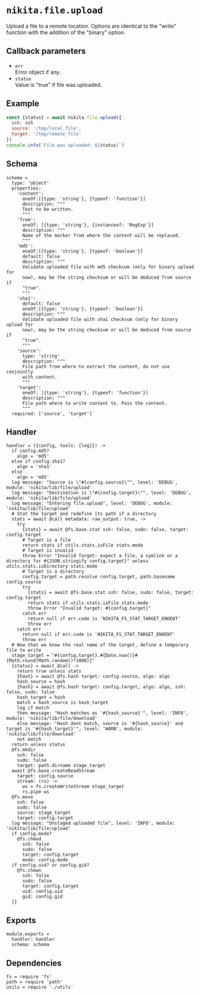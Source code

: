 
# `nikita.file.upload`

Upload a file to a remote location. Options are identical to the "write"
function with the addition of the "binary" option.

## Callback parameters

* `err`   
  Error object if any.   
* `status`   
  Value is "true" if file was uploaded.   

## Example

```js
const {status} = await nikita.file.upload({
  ssh: ssh
  source: '/tmp/local_file',
  target: '/tmp/remote_file'
})
console.info(`File was uploaded: ${status}`)
```

## Schema

    schema =
      type: 'object'
      properties:
        'content':
          oneOf:[{type: 'string'}, {typeof: 'function'}]
          description: """
          Text to be written.
          """
        'from':
          oneOf: [{type: 'string'}, {instanceof: 'RegExp'}]
          description: """
          Name of the marker from where the content will be replaced.
          """
        'md5':
          oneOf:[{type: 'string'}, {typeof: 'boolean'}]
          default: false
          description: """
          Validate uploaded file with md5 checksum (only for binary upload for
          now), may be the string checksum or will be deduced from source if
          "true".
          """
        'sha1':
          default: false
          oneOf:[{type: 'string'}, {typeof: 'boolean'}]
          description: """
          Validate uploaded file with sha1 checksum (only for binary upload for
          now), may be the string checksum or will be deduced from source if
          "true".
          """
        'source':
          type: 'string'
          description: """
          File path from where to extract the content, do not use conjointly
          with content.
          """
        'target':
          oneOf: [{type: 'string'}, {typeof: 'function'}]
          description: """
          File path where to write content to. Pass the content.
          """
      required: ['source', 'target']

## Handler

    handler = ({config, tools: {log}}) ->
      if config.md5?
        algo = 'md5'
      else if config.sha1?
        algo = 'sha1'
      else
        algo = 'md5'
      log message: "Source is \"#{config.source}\"", level: 'DEBUG', module: 'nikita/lib/file/upload'
      log message: "Destination is \"#{config.target}\"", level: 'DEBUG', module: 'nikita/lib/file/upload'
      log message: "Entering file.upload", level: 'DEBUG', module: 'nikita/lib/file/upload'
      # Stat the target and redefine its path if a directory
      stats = await @call metadata: raw_output: true, ->
        try
          {stats} = await @fs.base.stat ssh: false, sudo: false, target: config.target
          # Target is a file
          return stats if utils.stats.isFile stats.mode
          # Target is invalid
          throw Error "Invalid Target: expect a file, a symlink or a directory for #{JSON.stringify config.target}" unless utils.stats.isDirectory stats.mode
          # Target is a directory
          config.target = path.resolve config.target, path.basename config.source
          try
            {stats} = await @fs.base.stat ssh: false, sudo: false, target: config.target
            return stats if utils.stats.isFile stats.mode
            throw Error "Invalid target: #{config.target}"
          catch err
            return null if err.code is 'NIKITA_FS_STAT_TARGET_ENOENT'
            throw err
        catch err
          return null if err.code is 'NIKITA_FS_STAT_TARGET_ENOENT'
          throw err
      # Now that we know the real name of the target, define a temporary file to write
      stage_target = "#{config.target}.#{Date.now()}#{Math.round(Math.random()*1000)}"
      {status} = await @call ->
        return true unless stats
        {hash} = await @fs.hash target: config.source, algo: algo
        hash_source = hash
        {hash} = await @fs.hash target: config.target, algo: algo, ssh: false, sudo: false
        hash_target = hash
        match = hash_source is hash_target
        log if match
        then message: "Hash matches as '#{hash_source}'", level: 'INFO', module: 'nikita/lib/file/download'
        else message: "Hash dont match, source is '#{hash_source}' and target is '#{hash_target}'", level: 'WARN', module: 'nikita/lib/file/download'
        not match
      return unless status
      @fs.mkdir
        ssh: false
        sudo: false
        target: path.dirname stage_target
      await @fs.base.createReadStream
        target: config.source
        stream: (rs) ->
          ws = fs.createWriteStream stage_target
          rs.pipe ws
      @fs.move
        ssh: false
        sudo: false
        source: stage_target
        target: config.target
      log message: "Unstaged uploaded file", level: 'INFO', module: 'nikita/lib/file/upload'
      if config.mode?
        @fs.chmod
          ssh: false
          sudo: false
          target: config.target
          mode: config.mode
      if config.uid? or config.gid?
        @fs.chown
          ssh: false
          sudo: false
          target: config.target
          uid: config.uid
          gid: config.gid
      {}

## Exports

    module.exports =
      handler: handler
      schema: schema

## Dependencies

    fs = require 'fs'
    path = require 'path'
    utils = require './utils'
